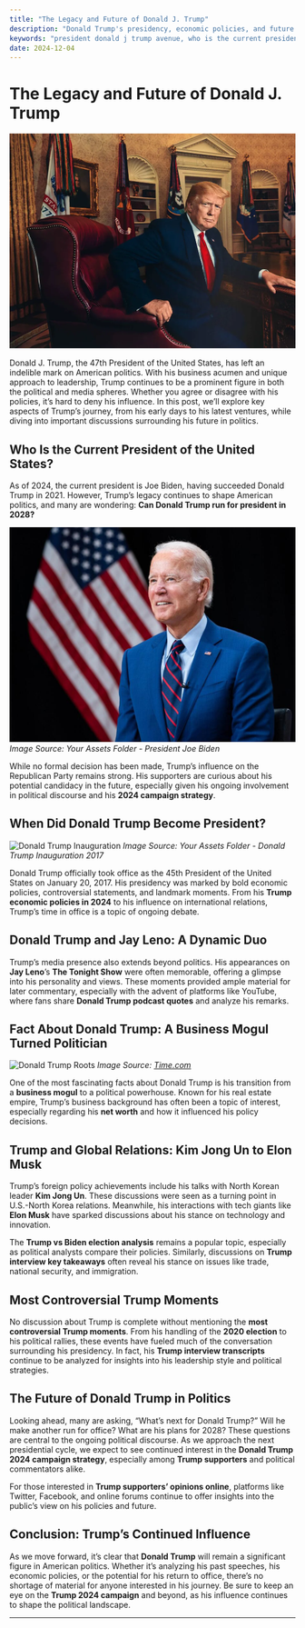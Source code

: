 ```yaml
---
title: "The Legacy and Future of Donald J. Trump"
description: "Donald Trump's presidency, economic policies, and future political prospects. Discover his important moments, podcast comments, and campaign strategies."
keywords: "president donald j trump avenue, who is the current president of the united states, when did donald trump become president, can donald trump run for president in 2028, fact about donald trump, Donald Trump, Jay Leno, Donald Trump podcast quotes, Trump economic policies 2024, Donald Trump debate highlights, Trump interview transcripts, most controversial Trump moments, Trump 2024 campaign strategy"
date: 2024-12-04
---
```


# The Legacy and Future of Donald J. Trump

![Donald Trump](assets/Donald%20Trump.webp)

Donald J. Trump, the 47th President of the United States, has left an indelible mark on American politics. With his business acumen and unique approach to leadership, Trump continues to be a prominent figure in both the political and media spheres. Whether you agree or disagree with his policies, it’s hard to deny his influence. In this post, we’ll explore key aspects of Trump’s journey, from his early days to his latest ventures, while diving into important discussions surrounding his future in politics.

## Who Is the Current President of the United States?

As of 2024, the current president is Joe Biden, having succeeded Donald Trump in 2021. However, Trump’s legacy continues to shape American politics, and many are wondering: **Can Donald Trump run for president in 2028?**

![President Joe Biden](assets/President%20Joe%20Biden.jpeg)
*Image Source: Your Assets Folder - President Joe Biden*

While no formal decision has been made, Trump’s influence on the Republican Party remains strong. His supporters are curious about his potential candidacy in the future, especially given his ongoing involvement in political discourse and his **2024 campaign strategy**. 

## When Did Donald Trump Become President?

![Donald Trump Inauguration](assets/Donald%20Trump%20Inauguration.avif)
*Image Source: Your Assets Folder - Donald Trump Inauguration 2017*

Donald Trump officially took office as the 45th President of the United States on January 20, 2017. His presidency was marked by bold economic policies, controversial statements, and landmark moments. From his **Trump economic policies in 2024** to his influence on international relations, Trump’s time in office is a topic of ongoing debate.

## Donald Trump and Jay Leno: A Dynamic Duo

Trump’s media presence also extends beyond politics. His appearances on **Jay Leno**’s **The Tonight Show** were often memorable, offering a glimpse into his personality and views. These moments provided ample material for later commentary, especially with the advent of platforms like YouTube, where fans share **Donald Trump podcast quotes** and analyze his remarks.

## Fact About Donald Trump: A Business Mogul Turned Politician

![Donald Trump Roots](https://www.google.com/url?sa=i&url=https%3A%2F%2Ftime.com%2Froots-donald-trump%2F&psig=AOvVaw0Ajb1Vo7MCaci6gt8bFpQh&ust=1733366335140000&source=images&cd=vfe&opi=89978449&ved=0CBQQjRxqFwoTCOCp1fuKjYoDFQAAAAAdAAAAABAR)
*Image Source: [Time.com](https://time.com/roots-donald-trump/)*

One of the most fascinating facts about Donald Trump is his transition from a **business mogul** to a political powerhouse. Known for his real estate empire, Trump’s business background has often been a topic of interest, especially regarding his **net worth** and how it influenced his policy decisions.

## Trump and Global Relations: Kim Jong Un to Elon Musk

Trump’s foreign policy achievements include his talks with North Korean leader **Kim Jong Un**. These discussions were seen as a turning point in U.S.-North Korea relations. Meanwhile, his interactions with tech giants like **Elon Musk** have sparked discussions about his stance on technology and innovation. 

The **Trump vs Biden election analysis** remains a popular topic, especially as political analysts compare their policies. Similarly, discussions on **Trump interview key takeaways** often reveal his stance on issues like trade, national security, and immigration.

## Most Controversial Trump Moments

No discussion about Trump is complete without mentioning the **most controversial Trump moments**. From his handling of the **2020 election** to his political rallies, these events have fueled much of the conversation surrounding his presidency. In fact, his **Trump interview transcripts** continue to be analyzed for insights into his leadership style and political strategies.

## The Future of Donald Trump in Politics

Looking ahead, many are asking, “What’s next for Donald Trump?” Will he make another run for office? What are his plans for 2028? These questions are central to the ongoing political discourse. As we approach the next presidential cycle, we expect to see continued interest in the **Donald Trump 2024 campaign strategy**, especially among **Trump supporters** and political commentators alike.

For those interested in **Trump supporters’ opinions online**, platforms like Twitter, Facebook, and online forums continue to offer insights into the public’s view on his policies and future.

## Conclusion: Trump’s Continued Influence

As we move forward, it’s clear that **Donald Trump** will remain a significant figure in American politics. Whether it’s analyzing his past speeches, his economic policies, or the potential for his return to office, there’s no shortage of material for anyone interested in his journey. Be sure to keep an eye on the **Trump 2024 campaign** and beyond, as his influence continues to shape the political landscape.

---
